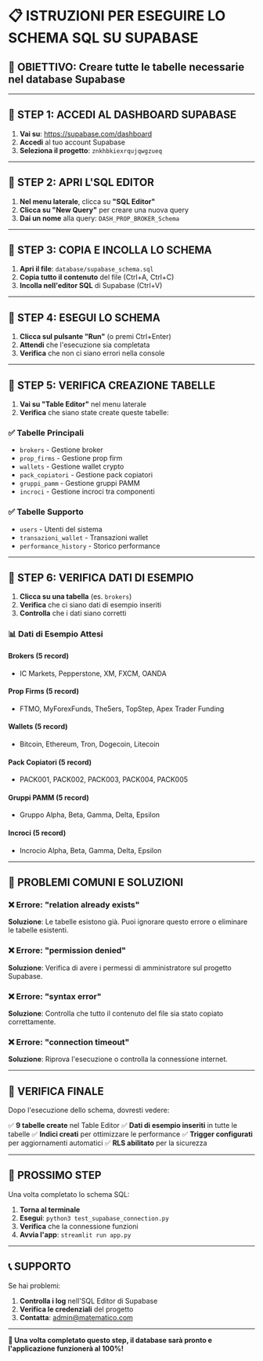 # 📋 ISTRUZIONI PER ESEGUIRE LO SCHEMA SQL SU SUPABASE

## 🎯 **OBIETTIVO**: Creare tutte le tabelle necessarie nel database Supabase

---

## 🚀 **STEP 1: ACCEDI AL DASHBOARD SUPABASE**

1. **Vai su**: https://supabase.com/dashboard
2. **Accedi** al tuo account Supabase
3. **Seleziona il progetto**: `znkhbkiexrqujqwgzueq`

---

## 🚀 **STEP 2: APRI L'SQL EDITOR**

1. **Nel menu laterale**, clicca su **"SQL Editor"**
2. **Clicca su "New Query"** per creare una nuova query
3. **Dai un nome** alla query: `DASH_PROP_BROKER_Schema`

---

## 🚀 **STEP 3: COPIA E INCOLLA LO SCHEMA**

1. **Apri il file**: `database/supabase_schema.sql`
2. **Copia tutto il contenuto** del file (Ctrl+A, Ctrl+C)
3. **Incolla nell'editor SQL** di Supabase (Ctrl+V)

---

## 🚀 **STEP 4: ESEGUI LO SCHEMA**

1. **Clicca sul pulsante "Run"** (o premi Ctrl+Enter)
2. **Attendi** che l'esecuzione sia completata
3. **Verifica** che non ci siano errori nella console

---

## 🚀 **STEP 5: VERIFICA CREAZIONE TABELLE**

1. **Vai su "Table Editor"** nel menu laterale
2. **Verifica** che siano state create queste tabelle:

### ✅ **Tabelle Principali**
- `brokers` - Gestione broker
- `prop_firms` - Gestione prop firm
- `wallets` - Gestione wallet crypto
- `pack_copiatori` - Gestione pack copiatori
- `gruppi_pamm` - Gestione gruppi PAMM
- `incroci` - Gestione incroci tra componenti

### ✅ **Tabelle Supporto**
- `users` - Utenti del sistema
- `transazioni_wallet` - Transazioni wallet
- `performance_history` - Storico performance

---

## 🚀 **STEP 6: VERIFICA DATI DI ESEMPIO**

1. **Clicca su una tabella** (es. `brokers`)
2. **Verifica** che ci siano dati di esempio inseriti
3. **Controlla** che i dati siano corretti

### 📊 **Dati di Esempio Attesi**

#### **Brokers (5 record)**
- IC Markets, Pepperstone, XM, FXCM, OANDA

#### **Prop Firms (5 record)**
- FTMO, MyForexFunds, The5ers, TopStep, Apex Trader Funding

#### **Wallets (5 record)**
- Bitcoin, Ethereum, Tron, Dogecoin, Litecoin

#### **Pack Copiatori (5 record)**
- PACK001, PACK002, PACK003, PACK004, PACK005

#### **Gruppi PAMM (5 record)**
- Gruppo Alpha, Beta, Gamma, Delta, Epsilon

#### **Incroci (5 record)**
- Incrocio Alpha, Beta, Gamma, Delta, Epsilon

---

## 🚨 **PROBLEMI COMUNI E SOLUZIONI**

### ❌ **Errore: "relation already exists"**
**Soluzione**: Le tabelle esistono già. Puoi ignorare questo errore o eliminare le tabelle esistenti.

### ❌ **Errore: "permission denied"**
**Soluzione**: Verifica di avere i permessi di amministratore sul progetto Supabase.

### ❌ **Errore: "syntax error"**
**Soluzione**: Controlla che tutto il contenuto del file sia stato copiato correttamente.

### ❌ **Errore: "connection timeout"**
**Soluzione**: Riprova l'esecuzione o controlla la connessione internet.

---

## 🎯 **VERIFICA FINALE**

Dopo l'esecuzione dello schema, dovresti vedere:

✅ **9 tabelle create** nel Table Editor
✅ **Dati di esempio inseriti** in tutte le tabelle
✅ **Indici creati** per ottimizzare le performance
✅ **Trigger configurati** per aggiornamenti automatici
✅ **RLS abilitato** per la sicurezza

---

## 🚀 **PROSSIMO STEP**

Una volta completato lo schema SQL:

1. **Torna al terminale**
2. **Esegui**: `python3 test_supabase_connection.py`
3. **Verifica** che la connessione funzioni
4. **Avvia l'app**: `streamlit run app.py`

---

## 📞 **SUPPORTO**

Se hai problemi:

1. **Controlla i log** nell'SQL Editor di Supabase
2. **Verifica le credenziali** del progetto
3. **Contatta**: admin@matematico.com

---

**🎉 Una volta completato questo step, il database sarà pronto e l'applicazione funzionerà al 100%!**
